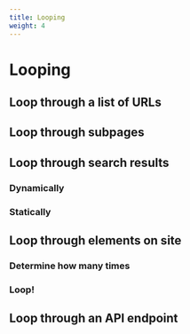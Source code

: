 ```yaml
---
title: Looping
weight: 4
---
```


# Looping

## Loop through a list of URLs

## Loop through subpages

## Loop through search results

### Dynamically

### Statically

## Loop through elements on site

### Determine how many times

### Loop!

## Loop through an API endpoint

##
